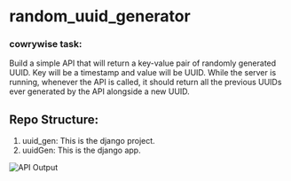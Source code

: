 # random_uuid_generator
### cowrywise task:
Build a simple API that will return a key-value pair of randomly generated UUID. Key will be a timestamp and value will be UUID. While the server is running, 
whenever the API is called, it should return all the previous UUIDs ever generated by the API alongside a new UUID.

## Repo Structure:
1) uuid_gen: This is the django project.
2) uuidGen: This is the django app.

![API Output](images/image_1.png)



